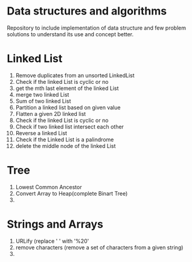 # Data structures and algorithms

Repository to include implementation of data structure and few problem solutions to understand its use and concept better.
# Linked List 
  <ol>
  <li>Remove duplicates from an unsorted LinkedList</li>
   <li>Check if the linked List is cyclic or no</li>
  <li>get the mth last element of the linked List</li>
  <li> merge two linked List</li>
  <li>Sum of two linked List</li>
  <li>Partition a linked list based on given value</li>
  <li>Flatten a given 2D linked list</li>
  <li>Check if the linked List is cyclic or no</li>
  <li>Check if two linked list intersect each other</li>
  <li>Reverse a linked List</li>
  <li>Check if the Linked List is a palindrome</li>
  <li>delete the middle node of the linked List</li>

  </ol>

# Tree
<ol>
<li>Lowest Common Ancestor</li>
<li>Convert Array to Heap(complete Binart Tree)</li>
<li></li>
</ol>

# Strings and Arrays
<ol>
<li>URLify (replace ' ' with '%20'</li>
<li>remove characters (remove a set of characters from a given string)</li>
<li></li>
</ol>
